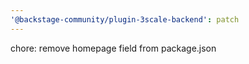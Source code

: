 ```yaml
---
'@backstage-community/plugin-3scale-backend': patch
---
```


chore: remove homepage field from package.json

